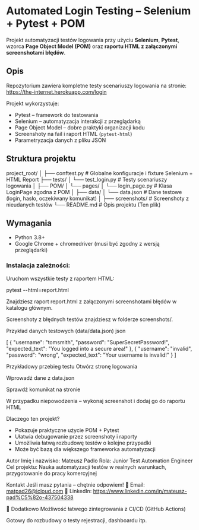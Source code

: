 
#  Automated Login Testing – Selenium + Pytest + POM

Projekt automatyzacji testów logowania przy użyciu **Selenium**, **Pytest**, wzorca **Page Object Model (POM)** oraz **raportu HTML z załączonymi screenshotami błędów**.

##  Opis

Repozytorium zawiera kompletne testy scenariuszy logowania na stronie:  
 https://the-internet.herokuapp.com/login

Projekt wykorzystuje:

-  Pytest – framework do testowania
-  Selenium – automatyzacja interakcji z przeglądarką
-  Page Object Model – dobre praktyki organizacji kodu
-  Screenshoty na fail i raport HTML (`pytest-html`)
-  Parametryzacja danych z pliku JSON


## Struktura projektu

project_root/
│
├── conftest.py # Globalne konfiguracje i fixture Selenium + HTML Report
├── tests/
│ └── test_login.py # Testy scenariuszy logowania
│
├── POM/
│ └── pages/
│ └── login_page.py # Klasa LoginPage zgodna z POM
│
├── data/
│ └── data.json # Dane testowe (login, hasło, oczekiwany komunikat)
│
├── screenshots/ # Screenshoty z nieudanych testów
└── README.md # Opis projektu (Ten plik)

##  Wymagania

- Python 3.8+
- Google Chrome + chromedriver (musi być zgodny z wersją przeglądarki)


###  Instalacja zależności:

Uruchom wszystkie testy z raportem HTML:

pytest --html=report.html

Znajdziesz raport report.html z załączonymi screenshotami błędów w katalogu głównym.

Screenshoty z błędnych testów znajdziesz w folderze screenshots/.

Przykład danych testowych (data/data.json)
json

[
  {
    "username": "tomsmith",
    "password": "SuperSecretPassword!",
    "expected_text": "You logged into a secure area!"
  },
  {
    "username": "invalid",
    "password": "wrong",
    "expected_text": "Your username is invalid!"
  }
]

Przykładowy przebieg testu
Otwórz stronę logowania

Wprowadź dane z data.json

Sprawdź komunikat na stronie

W przypadku niepowodzenia – wykonaj screenshot i dodaj go do raportu HTML

Dlaczego ten projekt?
- Pokazuje praktyczne użycie POM + Pytest
- Ułatwia debugowanie przez screenshoty i raporty
- Umożliwia łatwą rozbudowę testów o kolejne przypadki
- Może być bazą dla większego frameworka automatyzacji

Autor
Imię i nazwisko: Mateusz Padlo
Rola: Junior Test Automation Engineer
Cel projektu: Nauka automatyzacji testów w realnych warunkach, przygotowanie do pracy komercyjnej

Kontakt
Jeśli masz pytania – chętnie odpowiem!
📧 Email: matpad26@icloud.com
💼 LinkedIn: https://www.linkedin.com/in/mateusz-pad%C5%82o-437504338

📌 Dodatkowo
Możliwość łatwego zintegrowania z CI/CD (GitHub Actions)

Gotowy do rozbudowy o testy rejestracji, dashboardu itp.

